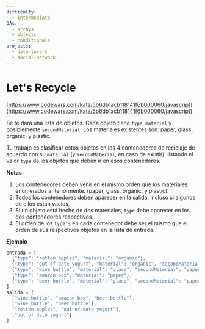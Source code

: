 ```yaml
---
difficulty:
  - intermediate
OAs:
  - arrays
  - objects
  - conditionals
projects:
  - data-lovers
  - social-network
---
```


# Let's Recycle

[https://www.codewars.com/kata/5b6db1acb118141f6b000060/javascript](https://www.codewars.com/kata/5b6db1acb118141f6b000060/javascript)

Se te dará una lista de objetos. Cada objeto tiene `type`, `material` y
posiblemente `secondMaterial`. Los materiales existentes son: paper, glass,
organic, y plastic.

Tu trabajo es clasificar estos objetos en los 4 contenedores de reciclaje de
acuerdo con su `material` (y `secondMaterial`, en caso de existir), listando
el valor `type` de los objetos que deben ir en esos contenedores.

__Notas__

1. Los contenedores deben venir en el mismo orden que los materiales enumerados
   anteriormente. (paper, glass, organic, y plastic).
2. Todos los contenedores deben aparecer en la salida, incluso si algunos de
   ellos están vacíos,
3. Si un objeto está hecho de dos materiales, `type` debe aparecer en los dos
   contenedores respectivos.
4. El orden de los `type's` en cada contenedor debe ser el mismo que el orden de
   sus respectivos objetos en la lista de entrada.

__Ejemplo__

```js
entrada = [
  {"type": "rotten apples", "material": "organic"},
  {"type": "out of date yogurt", "material": "organic", "secondMaterial": "plastic"},
  {"type": "wine bottle", "material": "glass", "secondMaterial": "paper"},
  {"type": "amazon box", "material": "paper"},
  {"type": "beer bottle", "material": "glass", "secondMaterial": "paper"}
]
salida = [
  ["wine bottle", "amazon box", "beer bottle"],
  ["wine bottle", "beer bottle"],
  ["rotten apples", "out of date yogurt"],
  ["out of date yogurt"]
]
```
